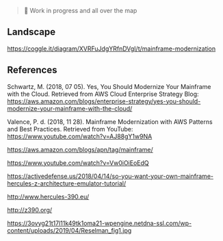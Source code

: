 >
> :construction: Work in progress and all over the map 
>

## Landscape
https://coggle.it/diagram/XVRFuJdgYRfnDVgI/t/mainframe-modernization

## References

Schwartz, M. (2018, 07 05). Yes, You Should Modernize Your Mainframe with the Cloud. Retrieved from AWS Cloud Enterprise Strategy Blog: https://aws.amazon.com/blogs/enterprise-strategy/yes-you-should-modernize-your-mainframe-with-the-cloud/

Valence, P. d. (2018, 11 28). Mainframe Modernization with AWS Patterns and Best Practices. Retrieved from YouTube: https://www.youtube.com/watch?v=AJ88gY1w9NA

https://aws.amazon.com/blogs/apn/tag/mainframe/

https://www.youtube.com/watch?v=Vw0iOiEoEdQ

https://activedefense.us/2018/04/14/so-you-want-your-own-mainframe-hercules-z-architecture-emulator-tutorial/

http://www.hercules-390.eu/

http://z390.org/ 

https://3ovyg21t17l11k49tk1oma21-wpengine.netdna-ssl.com/wp-content/uploads/2019/04/Reselman_fig1.jpg

